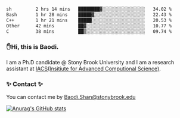 <!--START_SECTION:waka-->

```txt
sh         2 hrs 14 mins   ████████▓░░░░░░░░░░░░░░░░   34.02 %
Bash       1 hr 28 mins    █████▓░░░░░░░░░░░░░░░░░░░   22.43 %
C++        1 hr 21 mins    █████░░░░░░░░░░░░░░░░░░░░   20.53 %
Other      42 mins         ██▓░░░░░░░░░░░░░░░░░░░░░░   10.77 %
C          38 mins         ██▒░░░░░░░░░░░░░░░░░░░░░░   09.74 %
```

<!--END_SECTION:waka-->

### ✋Hi, this is Baodi. 

I am a Ph.D candidate @ Stony Brook University and I am a research assistant at [IACS(Insitiute for Advanced Computional Science)](https://iacs.stonybrook.edu/).

### ✨ Contact ✨

You can contact me by [Baodi.Shan@stonybrook.edu](mailto:Baodi.Shan@stonybrook.edu)

[![Anurag's GitHub stats](https://github-readme-stats.vercel.app/api?username=lwshanbd&theme=jolly&show_icons=true&count_private=true&include_all_commits=true)](https://github.com/anuraghazra/github-readme-stats)



<!--
**lwshanbd/lwshanbd** is a ✨ _special_ ✨ repository because its `README.md` (this file) appears on your GitHub profile.

Here are some ideas to get you started:

- 🔭 I’m currently working on ...
- 🌱 I’m currently learning ...
- 👯 I’m looking to collaborate on ...
- 🤔 I’m looking for help with ...
- 💬 Ask me about ...
- 📫 How to reach me: ...
- 😄 Pronouns: ...
- ⚡ Fun fact: ...
-->
